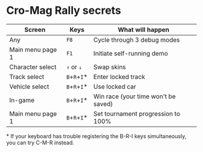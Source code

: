 # Cro-Mag Rally secrets

Screen            | Keys       | What will happen                               
------------------|------------|------------------------------------------------
Any               | `F8`       | Cycle through 3 debug modes                    
Main menu page 1  | `F1`       | Initiate self-running demo                     
Character select  | `↑` or `↓` | Swap skins                              
Track select      |`B`+`R`+`I`*| Enter locked track                             
Vehicle select    |`B`+`R`+`I`*| Use locked car                                 
In-game           |`B`+`R`+`I`*| Win race (your time won't be saved)            
Main menu page 1  |`B`+`R`+`I`*| Set tournament progression to 100%                  

\* If your keyboard has trouble registering the B-R-I keys simultaneously, you can try C-M-R instead.

